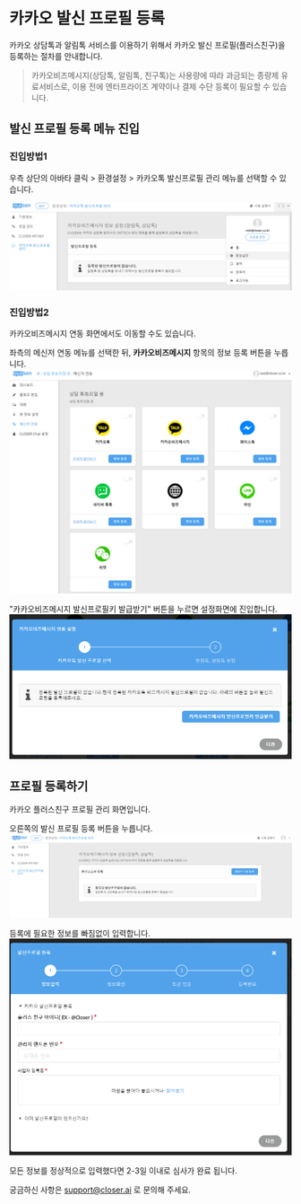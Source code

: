 # 카카오 발신 프로필 등록

카카오 상담톡과 알림톡 서비스를 이용하기 위해서 카카오 발신 프로필\(플러스친구\)을 등록하는 절차를 안내합니다.

> 카카오비즈메시지\(상담톡, 알림톡, 친구톡\)는 사용량에 따라 과금되는 종량제 유료서비스로, 이용 전에 엔터프라이즈 계약이나 결제 수단 등록이 필요할 수 있습니다.

## 발신 프로필 등록 메뉴 진입

### 진입방법1

우측 상단의 아바타 클릭 &gt; 환경설정 &gt; 카카오톡 발신프로필 관리 메뉴를 선택할 수 있습니다.

![](../.gitbook/assets/builder_register_kakaoprofile_menu.png)

### 진입방법2

카카오비즈메시지 연동 화면에서도 이동할 수도 있습니다.

좌측의 메신저 연동 메뉴를 선택한 뒤, **카카오비즈메시지** 항목의 정보 등록 버튼을 누릅니다.![](../.gitbook/assets/builder_tutorial_integration.png)

"카카오비즈메시지 발신프로필키 발급받기" 버튼을 누르면 설정화면에 진입합니다. ![](../.gitbook/assets/builder_cs_quickstart_kakao_integration.png)

## 프로필 등록하기

카카오 플러스친구 프로필 관리 화면입니다.

오른쪽의 발신 프로필 등록 버튼을 누릅니다.![](../.gitbook/assets/builder_cs_quickstart_regist_kakaoprofile.png)

등록에 필요한 정보를 빠짐없이 입력합니다.![](../.gitbook/assets/builder_register_kakaoprofile.png)

모든 정보를 정상적으로 입력했다면 2-3일 이내로 심사가 완료 됩니다.

궁금하신 사항은 support@closer.ai 로 문의해 주세요.

